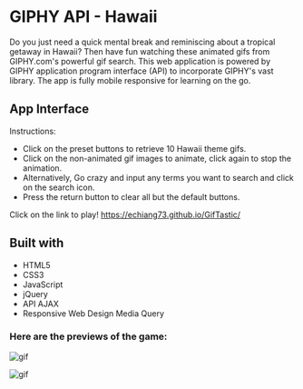 # GIPHY API - Hawaii

Do you just need a quick mental break and reminiscing about a tropical getaway in Hawaii? Then have fun watching these animated gifs from GIPHY.com's powerful gif search.  This web application is powered by GIPHY application program interface (API) to incorporate GIPHY's vast library.  The app is fully mobile responsive for learning on the go.

## App Interface
Instructions:
* Click on the preset buttons to retrieve 10 Hawaii theme gifs.
* Click on the non-animated gif images to animate, click again to stop the animation.
* Alternatively, Go crazy and input any terms you want to search and click on the search icon.
* Press the return button to clear all but the default buttons.

Click on the link to play!
https://echiang73.github.io/GifTastic/

## Built with
* HTML5
* CSS3
* JavaScript
* jQuery
* API AJAX
* Responsive Web Design Media Query

### Here are the previews of the game:

![](assets/images/gamepreview.gif "gif")

![](assets/images/mobilegamepreview.gif "gif")